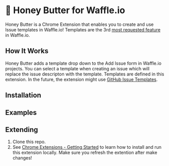 # 🍯 Honey Butter for Waffle.io

Honey Butter is a Chrome Extension that enables you to create and use Issue templates in Waffle.io! Templates are the 3rd [most requested feature](https://github.com/waffleio/waffle.io/issues/2398) in Waffle.io.

## How It Works

Honey Butter adds a template drop down to the Add Issue form in Waffle.io projects. You can select a template when creating an issue which will replace the issue descripton with the template. Templates are defined in this extension. In the future, the extension might use [GitHub Issue Templates](https://help.github.com/articles/manually-creating-a-single-issue-template-for-your-repository/).

## Installation

## Examples

## Extending

1. Clone this repo.
2. See [Chrome Extensions - Getting Started](https://developer.chrome.com/extensions/getstarted) to learn how to install and run this extension locally. Make sure you refresh the extention after make changes!
